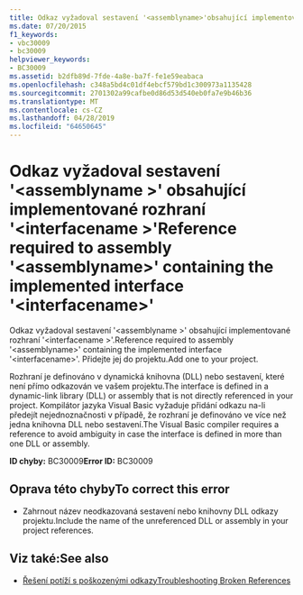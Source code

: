 ```yaml
---
title: Odkaz vyžadoval sestavení '<assemblyname>'obsahující implementované rozhraní'<interfacename>.
ms.date: 07/20/2015
f1_keywords:
- vbc30009
- bc30009
helpviewer_keywords:
- BC30009
ms.assetid: b2dfb89d-7fde-4a8e-ba7f-fe1e59eabaca
ms.openlocfilehash: c348a5bd4c01df4ebcf579bd1c300973a1135428
ms.sourcegitcommit: 2701302a99cafbe0d86d53d540eb0fa7e9b46b36
ms.translationtype: MT
ms.contentlocale: cs-CZ
ms.lasthandoff: 04/28/2019
ms.locfileid: "64650645"
---
```

# <a name="reference-required-to-assembly-assemblyname-containing-the-implemented-interface-interfacename"></a><span data-ttu-id="3080e-102">Odkaz vyžadoval sestavení '\<assemblyname >' obsahující implementované rozhraní '\<interfacename >'</span><span class="sxs-lookup"><span data-stu-id="3080e-102">Reference required to assembly '\<assemblyname>' containing the implemented interface '\<interfacename>'</span></span>
<span data-ttu-id="3080e-103">Odkaz vyžadoval sestavení '\<assemblyname >' obsahující implementované rozhraní '\<interfacename >'.</span><span class="sxs-lookup"><span data-stu-id="3080e-103">Reference required to assembly '\<assemblyname>' containing the implemented interface '\<interfacename>'.</span></span> <span data-ttu-id="3080e-104">Přidejte jej do projektu.</span><span class="sxs-lookup"><span data-stu-id="3080e-104">Add one to your project.</span></span>  
  
 <span data-ttu-id="3080e-105">Rozhraní je definováno v dynamická knihovna (DLL) nebo sestavení, které není přímo odkazován ve vašem projektu.</span><span class="sxs-lookup"><span data-stu-id="3080e-105">The interface is defined in a dynamic-link library (DLL) or assembly that is not directly referenced in your project.</span></span> <span data-ttu-id="3080e-106">Kompilátor jazyka Visual Basic vyžaduje přidání odkazu na-li předejít nejednoznačnosti v případě, že rozhraní je definováno ve více než jedna knihovna DLL nebo sestavení.</span><span class="sxs-lookup"><span data-stu-id="3080e-106">The Visual Basic compiler requires a reference to avoid ambiguity in case the interface is defined in more than one DLL or assembly.</span></span>  
  
 <span data-ttu-id="3080e-107">**ID chyby:** BC30009</span><span class="sxs-lookup"><span data-stu-id="3080e-107">**Error ID:** BC30009</span></span>  
  
## <a name="to-correct-this-error"></a><span data-ttu-id="3080e-108">Oprava této chyby</span><span class="sxs-lookup"><span data-stu-id="3080e-108">To correct this error</span></span>  
  
- <span data-ttu-id="3080e-109">Zahrnout název neodkazovaná sestavení nebo knihovny DLL odkazy projektu.</span><span class="sxs-lookup"><span data-stu-id="3080e-109">Include the name of the unreferenced DLL or assembly in your project references.</span></span>  
  
## <a name="see-also"></a><span data-ttu-id="3080e-110">Viz také:</span><span class="sxs-lookup"><span data-stu-id="3080e-110">See also</span></span>

- [<span data-ttu-id="3080e-111">Řešení potíží s poškozenými odkazy</span><span class="sxs-lookup"><span data-stu-id="3080e-111">Troubleshooting Broken References</span></span>](/visualstudio/ide/troubleshooting-broken-references)
